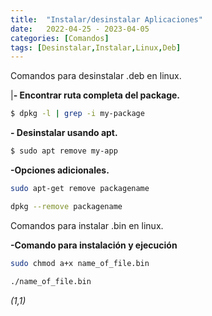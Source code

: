 ```yaml
---
title:  "Instalar/desinstalar Aplicaciones"
date:   2022-04-25 - 2023-04-05
categories: [Comandos]
tags: [Desinstalar,Instalar,Linux,Deb]
---
```


Comandos para desinstalar .deb en linux. 

|**- Encontrar ruta completa del package.**

```bash
$ dpkg -l | grep -i my-package
```
**- Desinstalar usando apt.** 

```bash
$ sudo apt remove my-app
```
**-Opciones adicionales.**

```bash
sudo apt-get remove packagename

dpkg --remove packagename
```

Comandos para instalar .bin en linux.

**-Comando para instalación y ejecución**

```bash
sudo chmod a+x name_of_file.bin

./name_of_file.bin
```

*(1,1)*
